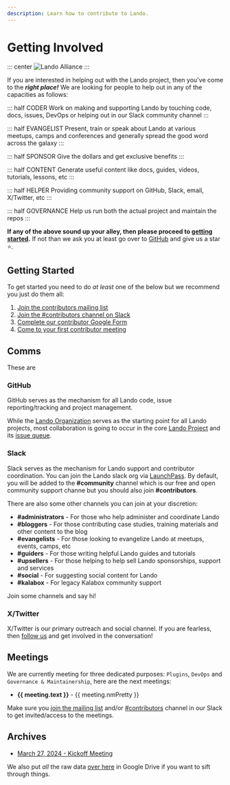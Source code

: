 ```yaml
---
description: Learn how to contribute to Lando.
---
```


# Getting Involved

::: center
![Lando Alliance](https://lando.dev/images/lando-alliance.png)
:::

If you are interested in helping out with the Lando project, then you've come to the _**right place!**_ We are looking for people to help out in any of the capacities as follows:

::: half CODER
Work on making and supporting Lando by touching code, docs, issues, DevOps or helping out in our Slack community channel
:::

::: half EVANGELIST
Present, train or speak about Lando at various meetups, camps and conferences and generally spread the good word across the galaxy
:::

::: half SPONSOR
Give the dollars and get exclusive benefits
:::

::: half CONTENT
Generate useful content like docs, guides, videos, tutorials, lessons, etc
:::

::: half HELPER
Providing community support on GitHub, Slack, email, X/Twitter, etc
:::

::: half GOVERNANCE
Help us run both the actual project and maintain the repos
:::

**If any of the above sound up your alley, then please proceed to [getting started](#getting-started).** If not than we ask you at least go over to [GitHub](https://github.com/lando/lando) and give us a star :star:.

## Getting Started

To get started you need to do _at least_ one of the below but we recommend you just do them all:

1. [Join the contributors mailing list](https://dev.us12.list-manage.com/subscribe?u=59874b4d6910fa65e724a4648&id=613837077f)
2. [Join the #contributors channel on Slack](#slack)
3. [Complete our contributor Google Form](https://docs.google.com/forms/d/1vdDhmHqg7lS540eCrMR4MQO6DT4nfAsl-z8JRcnnmSI)
4. [Come to your first contributor meeting](#meetings)

## Comms

These are

### GitHub

GitHub serves as the mechanism for all Lando code, issue reporting/tracking and project management.

While the [Lando Organization](https://github.com/lando) serves as the starting point for all Lando projects, most collaboration is going to occur in the core [Lando Project](https://github.com/lando/lando) and its [issue queue](https://github.com/lando/lando/issues).

### Slack

Slack serves as the mechanism for Lando support and contributor coordination. You can join the Lando slack org via [LaunchPass](https://www.launchpass.com/devwithlando). By default, you will be added to the **#community** channel which is our free and open community support channe but you should also join **#contributors**.

There are also some other channels you can join at your discretion:

  * **#administrators** - For those who help administer and coordinate Lando
  * **#bloggers** - For those contributing case studies, training materials and other content to the blog
  * **#evangelists** - For those looking to evangelize Lando at meetups, events, camps, etc
  * **#guiders** - For those writing helpful Lando guides and tutorials
  * **#upsellers** - For those helping to help sell Lando sponsorships, support and services
  * **#social** - For suggesting social content for Lando
  * **#kalabox** - For legacy Kalabox community support

Join some channels and say hi!

### X/Twitter

X/Twitter is our primary outreach and social channel. If you are fearless, then [follow us](https://twitter.com/devwithlando) and get involved in the conversation!

## Meetings

We are currently meeting for three dedicated purposes: `Plugins`, `DevOps` and `Governance & Maintainership`, here are the next meetings:

<ul>
  <li
    v-for="meeting in getMeetings(meetings)"
    :key="meeting.first"
  >
    <strong>{{ meeting.text }}</strong> - {{ meeting.nmPretty }}
  </li>
</ul>

Make sure you [join the mailing list](https://dev.us12.list-manage.com/subscribe?u=59874b4d6910fa65e724a4648&id=613837077f) and/or [#contributors](#slack) channel in our Slack to get invited/access to the meetings.

## Archives

* [March 27, 2024 - Kickoff Meeting](./kickoff-meeting-3-27-2024.md)

We also put _all_ the raw data [over here](https://drive.google.com/drive/folders/1O9kO9or7vRRMUfb4L88K0yWTE6uZ5jwd) in Google Drive if you want to sift through things.

<script setup>

const now = Date.now();
const week = 604800000;
const delay = 7200000;

// meeting start dates in UTC ms timestamps
const meetings = [
  {text: 'Plugins', first: 1712073600000, period: 2},
  {text: 'DevOps', first: 1712678400000, period: 2},
  {text: 'Governance & Maintainership'},
];

const getMeetings = (items = meetings) => {
  return meetings
    .map(item => {
      item.nm = item.first ? new Date(nextMeeting(item.first, item.period)) : undefined;
      item.nmPretty = item.nm ? prettyDate(item.nm) : 'TBD';
      return item;
    })
    .sort((a, b) => {
      if (!a.first) return 1;
      else return b.first - a.first;
    });
}

const nextMeeting = (first, period = 2) => {
  // if first meeting is in the future then just return
  if (now - first < 0) return first;
  // otherwise give us the next meeting but give a delay of two hours
  const multiplier = Math.ceil((((now - first) / (week * period)) - delay / (week * period)));
  // return the next meeting
  return first + (multiplier * period * week);
};

const prettyDate = (
  date = new Date(),
  {
    weekday = 'long',
    year = 'numeric',
    month = 'long',
    day = 'numeric',
  } = {}) => {
  return `${date.toLocaleDateString(undefined, {weekday, year, month, day})} @ ${date.toLocaleTimeString()}`;
};

</script>
